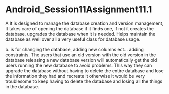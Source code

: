 # Android_Session11Assignment11.1


A It is designed to manage the database creation and version management, It takes care of opening the database if it finds one, if not it creates the database, upgrades the database when it is needed. Helps maintain the database as well over all a very useful class for database usage.


b. is for changing the database, adding new columns ect... adding constraints. The users that use an old version with the old version in the database releasing a new database version will automatically get the old users running the new database to avoid problems. This way they can upgrade the database without having to delete the entire database and lose the information they had and recreate it otherwise it would be very troublesome to keep having to delete the database and losing all the things in the database.

